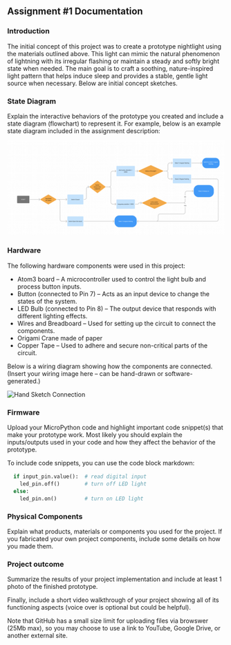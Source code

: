 ## Assignment #1 Documentation  
  

### Introduction

The initial concept of this project was to create a prototype nightlight using the materials outlined above. This light can mimic the natural phenomenon of lightning with its irregular flashing or maintain a steady and softly bright state when needed. The main goal is to craft a soothing, nature-inspired light pattern that helps induce sleep and provides a stable, gentle light source when necessary. Below are initial concept sketches.



### State Diagram

Explain the interactive behaviors of the prototype you created and include a 
state diagram (flowchart) to represent it.  For example, below is an example 
state diagram included in the assignment description:  

![State Diagram](Flow_Chart_Final.png)  

### Hardware

The following hardware components were used in this project:

- Atom3 board – A microcontroller used to control the light bulb and process button inputs.
- Button (connected to Pin 7) – Acts as an input device to change the states of the system.
- LED Bulb (connected to Pin 8) – The output device that responds with different lighting effects.
- Wires and Breadboard – Used for setting up the circuit to connect the components.
- Origami Crane made of paper
- Copper Tape – Used to adhere and secure non-critical parts of the circuit.
  
Below is a wiring diagram showing how the components are connected. (Insert your wiring image here – can be hand-drawn or software-generated.)

![Hand Sketch Connection](Sketch.png)  

### Firmware   

Upload your MicroPython code and highlight important code snippet(s) that make 
your prototype work.  Most likely you should explain the inputs/outputs used 
in your code and how they affect the behavior of the prototype.

To include code snippets, you can use the code block markdown:

``` Python  
  if input_pin.value():  # read digital input
    led_pin.off()        # turn off LED light
  else:
    led_pin.on()         # turn on LED light
```

### Physical Components   

Explain what products, materials or components you used for the project. 
If you fabricated your own project components, include some details on 
how you made them.

### Project outcome  

Summarize the results of your project implementation and include at least 
1 photo of the finished prototype.  

Finally, include a short video walkthrough of your project showing all of 
its functioning aspects (voice over is optional but could be helpful).  

Note that GitHub has a small size limit for uploading files via browswer (25Mb max), 
so you may choose to use a link to YouTube, Google Drive, or another external site.
